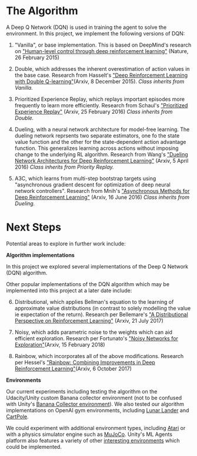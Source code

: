 # The Algorithm

A Deep Q Network (DQN) is used in training the agent to solve the environment.  In this project, we implement the following versions of DQN:

1. "Vanilla", or base implementation. This is based on DeepMind's research on ["Human-level control through deep reinforcement learning"](https://storage.googleapis.com/deepmind-media/dqn/DQNNaturePaper.pdf) (Nature, 26 February 2015)

2. Double, which addresses the inherent overestimation of action values in the base case.  Research from Hasselt's ["Deep Reinforcement Learning with Double Q-learning"](https://arxiv.org/abs/1509.06461)(Arxiv, 8 December 2015).  *Class inherits from Vanilla.*

3. Prioritized Experience Replay, which replays important episodes more frequently to learn more efficiently.  Research from Schaul's ["Prioritized Experience Replay"](https://arxiv.org/abs/1511.05952) (Arxiv, 25 February 2016) *Class inherits from Double.*

4. Dueling, with a neural network architecture for model-free learning.  The dueling network reprsents two separate estimators, one fo the state value function and the other for the state-dependent action advantage function.  This generalizes learning across actions without imposing change to the underlying RL algorithm. Research from Wang's ["Dueling Network Architectures for Deep Reinforcement Learning"](https://arxiv.org/abs/1511.06581) (Arxiv, 5 April 2016) *Class inherits from Priority Replay.*

5. A3C, which learns from multi-step bootstrap targets using "asynchronous gradient descent for optimization of deep neural network controllers".  Research from Mnih's ["Asynchronous Methods for Deep Reinforcement Learning"](https://arxiv.org/abs/1602.01783) (Arxiv, 16 June 2016) *Class inherits from Dueling.*


# Next Steps

Potential areas to explore in further work include:

**Algorithm implementations**

In this project we explored several implementations of the Deep Q Network (DQN) algorithm.  

Other popular implementations of the DQN algorithm which may be implemented into this project at a later date include:

6. Distributional, which applies Bellman's equation to the learning of approximate value distributions (in contrast to solely modelling the value ie expectation of the return).  Research per Bellemare's ["A Distributional Perspective on Reinforcement Learning"](https://arxiv.org/abs/1707.06887) (Arxiv, 21 July 2017)

7. Noisy, which adds parametric noise to the weights which can aid efficient exploration.  Research per Fortunato's ["Noisy Networks for Exploration"](https://arxiv.org/abs/1706.10295)(Arxiv, 15 February 2018)

8. Rainbow, which incorporates all of the above modifications.  Research per Hessel's ["Rainbow: Combining Improvements in Deep Reinforcement Learning"](https://arxiv.org/abs/1710.02298)(Arxiv, 6 October 2017)


**Environments**

Our current experiments including testing the algorithm on the Udacity/Unity custom Banana collector environment (not to be confused with Unity's [Banana Collector environment](https://github.com/Unity-Technologies/ml-agents/blob/master/docs/Learning-Environment-Examples.md)).  We also tested our algorithm implementations on OpenAI gym environments, including [Lunar Lander](https://gym.openai.com/envs/LunarLander-v2/) and [CartPole](https://gym.openai.com/envs/CartPole-v1/).

We could experiment with additional environment types, including [Atari](https://gym.openai.com/envs/#atari) or with a physics simulator engine such as [MuJoCo](https://gym.openai.com/envs/#mujoco).  Unity's ML Agents platform also features a variety of other [interesting environments](https://github.com/Unity-Technologies/ml-agents/blob/master/docs/Learning-Environment-Examples.md) which could be implemented.  
